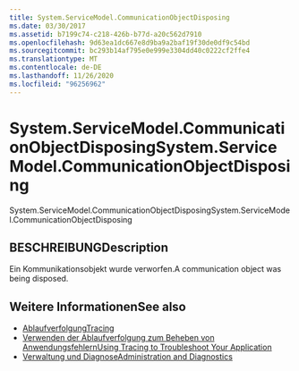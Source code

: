 ```yaml
---
title: System.ServiceModel.CommunicationObjectDisposing
ms.date: 03/30/2017
ms.assetid: b7199c74-c218-426b-b77d-a20c562d7910
ms.openlocfilehash: 9d63ea1dc667e8d9ba9a2baf19f30de0df9c54bd
ms.sourcegitcommit: bc293b14af795e0e999e3304dd40c0222cf2ffe4
ms.translationtype: MT
ms.contentlocale: de-DE
ms.lasthandoff: 11/26/2020
ms.locfileid: "96256962"
---
```

# <a name="systemservicemodelcommunicationobjectdisposing"></a><span data-ttu-id="47dee-102">System.ServiceModel.CommunicationObjectDisposing</span><span class="sxs-lookup"><span data-stu-id="47dee-102">System.ServiceModel.CommunicationObjectDisposing</span></span>

<span data-ttu-id="47dee-103">System.ServiceModel.CommunicationObjectDisposing</span><span class="sxs-lookup"><span data-stu-id="47dee-103">System.ServiceModel.CommunicationObjectDisposing</span></span>  
  
## <a name="description"></a><span data-ttu-id="47dee-104">BESCHREIBUNG</span><span class="sxs-lookup"><span data-stu-id="47dee-104">Description</span></span>  

 <span data-ttu-id="47dee-105">Ein Kommunikationsobjekt wurde verworfen.</span><span class="sxs-lookup"><span data-stu-id="47dee-105">A communication object was being disposed.</span></span>  
  
## <a name="see-also"></a><span data-ttu-id="47dee-106">Weitere Informationen</span><span class="sxs-lookup"><span data-stu-id="47dee-106">See also</span></span>

- [<span data-ttu-id="47dee-107">Ablaufverfolgung</span><span class="sxs-lookup"><span data-stu-id="47dee-107">Tracing</span></span>](index.md)
- [<span data-ttu-id="47dee-108">Verwenden der Ablaufverfolgung zum Beheben von Anwendungsfehlern</span><span class="sxs-lookup"><span data-stu-id="47dee-108">Using Tracing to Troubleshoot Your Application</span></span>](using-tracing-to-troubleshoot-your-application.md)
- [<span data-ttu-id="47dee-109">Verwaltung und Diagnose</span><span class="sxs-lookup"><span data-stu-id="47dee-109">Administration and Diagnostics</span></span>](../index.md)
